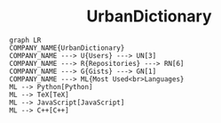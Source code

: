 <h1 align="center">UrbanDictionary</h1>

```mermaid
graph LR
COMPANY_NAME{UrbanDictionary}
COMPANY_NAME ---> U{Users} ---> UN[3]
COMPANY_NAME ---> R{Repositories} ---> RN[6]
COMPANY_NAME ---> G{Gists} ---> GN[1]
COMPANY_NAME ---> ML{Most Used<br>Languages}
ML --> Python[Python]
ML --> TeX[TeX]
ML --> JavaScript[JavaScript]
ML --> C++[C++]
```
